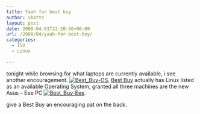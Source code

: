 ```yaml
---
title: Yaah for best buy
author: vbatts
layout: post
date: 2008-04-01T22:20:56+00:00
url: /2008/04/yaah-for-best-buy/
categories:
  - ISV
  - Linux

---
```

tonight while browsing for what laptops are currently available, i see another encouragement. [![Best_Buy-OS][1]][2], [Best Buy][3] actually has Linux listed as an available Operating System, granted all three machines are the new Asus &#8211; Eee PC [![Best_Buy-Eee][4]][5].

give a Best Buy an encouraging pat on the back.

 [1]: /img/2008/04/snapshot5.thumbnail.jpg
 [2]: /img/2008/04/snapshot5.jpg "Best_Buy-OS"
 [3]: http://www.bestbuy.com/site/olspage.jsp?id=abcat0502000&type=category
 [4]: /img/2008/04/snapshot6.thumbnail.jpg
 [5]: /img/2008/04/snapshot6.jpg "Best_Buy-Eee"